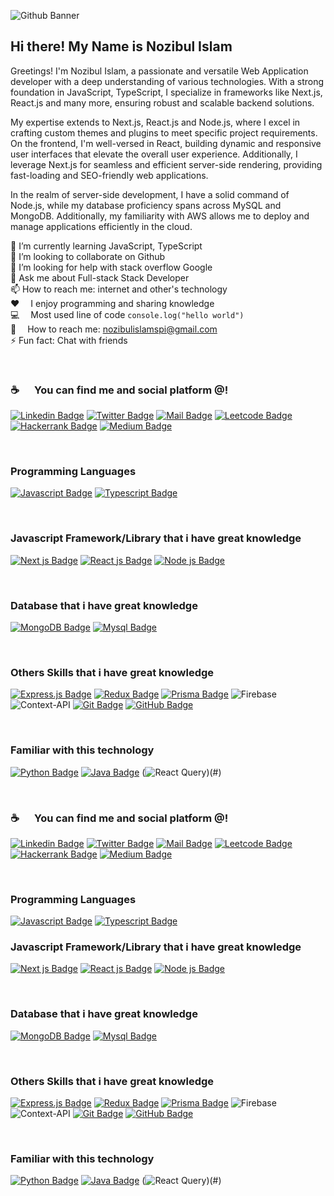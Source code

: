 ![Github Banner](assets/github-banner.jpg)

## Hi there! My Name is Nozibul Islam

Greetings! I'm Nozibul Islam, a passionate and versatile  Web Application developer with a deep understanding of various technologies. With a strong foundation in JavaScript, TypeScript, I specialize in frameworks like Next.js, React.js and many more, ensuring robust and scalable backend solutions.

My expertise extends to Next.js, React.js and Node.js, where I excel in crafting custom themes and plugins to meet specific project requirements. On the frontend, I'm well-versed in React, building dynamic and responsive user interfaces that elevate the overall user experience. Additionally, I leverage Next.js for seamless and efficient server-side rendering, providing fast-loading and SEO-friendly web applications.

In the realm of server-side development, I have a solid command of Node.js, while my database proficiency spans across MySQL and MongoDB. Additionally, my familiarity with AWS allows me to deploy and manage applications efficiently in the cloud. 



🌱 I’m currently learning JavaScript, TypeScript <br/>
👯 I’m looking to collaborate on Github <br/>
🤔 I’m looking for help with stack overflow Google <br/>
💬 Ask me about Full-stack Stack Developer <br/>
📫 How to reach me: internet and other's technology <br/>
:hearts: &emsp;I enjoy programming and sharing knowledge <br/>
:computer: &emsp;Most used line of code `console.log("hello world")` <br/>
:e-mail: &emsp;How to reach me: nozibulislamspi@gmail.com<br/>
⚡ Fun fact: Chat with friends <br/>



<br />

### :coffee: &emsp; You can find me and social platform @! 

[![Linkedin Badge](https://img.shields.io/badge/LinkedIn-0077B5?style=for-the-badge&logo=linkedin&logoColor=white)](https://www.linkedin.com/in/Nozibul/) 
[![Twitter Badge](https://img.shields.io/badge/Twitter-1DA1F2?style=for-the-badge&logo=twitter&logoColor=white)](https://twitter.com/Nozibul8) 
[![Mail Badge](https://img.shields.io/badge/Gmail-D14836?style=for-the-badge&logo=gmail&logoColor=white)](mailto:nozibulislamspi@gmail.com)
[![Leetcode Badge](https://img.shields.io/badge/-LeetCode-FFA116?style=for-the-badge&logo=LeetCode&logoColor=black)](https://leetcode.com/u/Nozibul_Islam/) 
[![Hackerrank Badge](https://img.shields.io/badge/-Hackerrank-00EA64?style=flat&logo=HackerRank&logoColor=white)](https://www.hackerrank.com/profile/nozibulislamspi) 
[![Medium Badge](https://img.shields.io/badge/Medium-12100E?style=for-the-badge&logo=medium&logoColor=white)](https://medium.com/@nozibulislamspi)


<br />

### Programming Languages

[![Javascript Badge](https://img.shields.io/badge/-Javascript-F0DB4F?style=for-the-badge&labelColor=black&logo=javascript&logoColor=F0DB4F)](#) 
[![Typescript Badge](https://img.shields.io/badge/-Typescript-007acc?style=for-the-badge&labelColor=black&logo=typescript&logoColor=007acc)](#)

<br />


### Javascript Framework/Library that i have great knowledge

[![Next js Badge](https://img.shields.io/badge/-Next.js-192a56?style=for-the-badge&labelColor=black&logo=next.js&logoColor=ffffff)](#)
[![React js Badge](https://img.shields.io/badge/-React-61DBFB?style=for-the-badge&labelColor=black&logo=react&logoColor=61DBFB)](#)
[![Node js Badge](https://img.shields.io/badge/-nodejs-3C873A?style=for-the-badge&labelColor=black&logo=node.js&logoColor=3C873A)](#)


<br />


### Database that i have great knowledge
[![MongoDB Badge](https://img.shields.io/badge/Redux-593D88?style=for-the-badge&logo=redux&logoColor=white)](#)
[![Mysql Badge](https://img.shields.io/badge/MySQL-00000F?style=for-the-badge&logo=mysql&logoColor=white)](#)

<br />



### Others Skills that i have great knowledge

[![Express.js Badge](https://img.shields.io/badge/Express.js-404D59?style=for-the-badge)](#)
[![Redux Badge](https://img.shields.io/badge/Redux-593D88?style=for-the-badge&logo=redux&logoColor=white)](#)
[![Prisma Badge](https://img.shields.io/badge/Prisma-3982CE?style=for-the-badge&logo=Prisma&logoColor=white)](#)
![Firebase](https://img.shields.io/badge/firebase-%23039BE5.svg?style=for-the-badge&logo=firebase)
![Context-API](https://img.shields.io/badge/Context--Api-000000?style=for-the-badge&logo=react)
[![Git Badge](https://img.shields.io/badge/GIT-E44C30?style=for-the-badge&logo=git&logoColor=white)](#)
[![GitHub Badge](https://img.shields.io/badge/GitHub-100000?style=flat&logo=github&logoColor=white)](#)


<br />


### Familiar with this technology

[![Python Badge](https://img.shields.io/badge/Python-3776AB?style=for-the-badge&logo=python&logoColor=white)](#)
[![Java Badge](https://img.shields.io/badge/Java-ED8B00?style=for-the-badge&logo=openjdk&logoColor=white)](#)
(![React Query](https://img.shields.io/badge/-React%20Query-FF4154?style=for-the-badge&logo=react%20query&logoColor=white))(#)


<br />


### :coffee: &emsp; You can find me and social platform @!

[![Linkedin Badge](https://img.shields.io/badge/LinkedIn-0077B5?style=for-the-badge&logo=linkedin&logoColor=white)](https://www.linkedin.com/in/Nozibul/) 
[![Twitter Badge](https://img.shields.io/badge/Twitter-1DA1F2?style=for-the-badge&logo=twitter&logoColor=white)](https://twitter.com/Nozibul8) 
[![Mail Badge](https://img.shields.io/badge/Gmail-D14836?style=for-the-badge&logo=gmail&logoColor=white)](mailto:nozibulislamspi@gmail.com)
[![Leetcode Badge](https://img.shields.io/badge/-LeetCode-FFA116?style=for-the-badge&logo=LeetCode&logoColor=black)](https://leetcode.com/u/Nozibul_Islam/) 
[![Hackerrank Badge](https://img.shields.io/badge/-Hackerrank-00EA64?style=flat&logo=HackerRank&logoColor=white)](https://www.hackerrank.com/profile/nozibulislamspi) 
[![Medium Badge](https://img.shields.io/badge/Medium-12100E?style=for-the-badge&logo=medium&logoColor=white)](https://medium.com/@nozibulislamspi)


<br />


### Programming Languages

[![Javascript Badge](https://img.shields.io/badge/-Javascript-F0DB4F?style=for-the-badge&labelColor=black&logo=javascript&logoColor=F0DB4F)](#) 
[![Typescript Badge](https://img.shields.io/badge/-Typescript-007acc?style=for-the-badge&labelColor=black&logo=typescript&logoColor=007acc)](#)



### Javascript Framework/Library that i have great knowledge

[![Next js Badge](https://img.shields.io/badge/-Next.js-192a56?style=for-the-badge&labelColor=black&logo=next.js&logoColor=ffffff)](#)
[![React js Badge](https://img.shields.io/badge/-React-61DBFB?style=for-the-badge&labelColor=black&logo=react&logoColor=61DBFB)](#)
[![Node js Badge](https://img.shields.io/badge/-nodejs-3C873A?style=for-the-badge&labelColor=black&logo=node.js&logoColor=3C873A)](#)


<br />


### Database that i have great knowledge
[![MongoDB Badge](https://img.shields.io/badge/Redux-593D88?style=for-the-badge&logo=redux&logoColor=white)](#)
[![Mysql Badge](https://img.shields.io/badge/MySQL-00000F?style=for-the-badge&logo=mysql&logoColor=white)](#)


<br />


### Others Skills that i have great knowledge

[![Express.js Badge](https://img.shields.io/badge/Express.js-404D59?style=for-the-badge)](#)
[![Redux Badge](https://img.shields.io/badge/Redux-593D88?style=for-the-badge&logo=redux&logoColor=white)](#)
[![Prisma Badge](https://img.shields.io/badge/Prisma-3982CE?style=for-the-badge&logo=Prisma&logoColor=white)](#)
![Firebase](https://img.shields.io/badge/firebase-%23039BE5.svg?style=for-the-badge&logo=firebase)
![Context-API](https://img.shields.io/badge/Context--Api-000000?style=for-the-badge&logo=react)
[![Git Badge](https://img.shields.io/badge/GIT-E44C30?style=for-the-badge&logo=git&logoColor=white)](#)
[![GitHub Badge](https://img.shields.io/badge/GitHub-100000?style=flat&logo=github&logoColor=white)](#)

<br />


### Familiar with this technology

[![Python Badge](https://img.shields.io/badge/Python-3776AB?style=for-the-badge&logo=python&logoColor=white)](#)
[![Java Badge](https://img.shields.io/badge/Java-ED8B00?style=for-the-badge&logo=openjdk&logoColor=white)](#)
(![React Query](https://img.shields.io/badge/-React%20Query-FF4154?style=for-the-badge&logo=react%20query&logoColor=white))(#)


